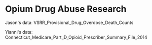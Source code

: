 # Opium Drug Abuse Research

Jason's data: VSRR_Provisional_Drug_Overdose_Death_Counts

Yianni's data: Connecticut_Medicare_Part_D_Opioid_Prescriber_Summary_File_2014
